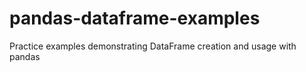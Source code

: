 # pandas-dataframe-examples
Practice examples demonstrating DataFrame creation and usage with pandas
